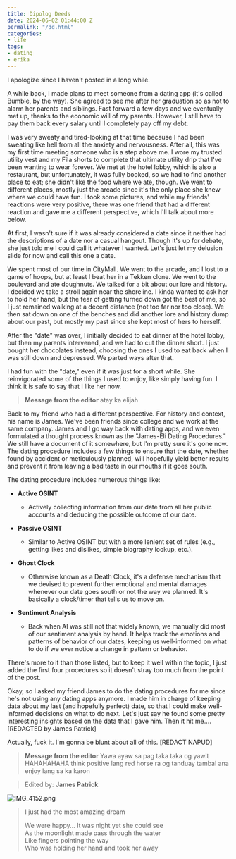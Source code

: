 ```yaml
---
title: Dipolog Deeds
date: 2024-06-02 01:44:00 Z
permalink: "/dd.html"
categories:
- life
tags:
- dating
- erika
---
```


I apologize since I haven't posted in a long while.

A while back, I made plans to meet someone from a dating app (it's called Bumble, by the way). She agreed to see me after her graduation so as not to alarm her parents and siblings. Fast forward a few days and we eventually met up, thanks to the economic will of my parents. However, I still have to pay them back every salary until I completely pay off my debt.

I was very sweaty and tired-looking at that time because I had been sweating like hell from all the anxiety and nervousness. After all, this was my first time meeting someone who is a step above me. I wore my trusted utility vest and my Fila shorts to complete that ultimate utility drip that I've been wanting to wear forever. We met at the hotel lobby, which is also a restaurant, but unfortunately, it was fully booked, so we had to find another place to eat; she didn't like the food where we ate, though. We went to different places, mostly just the arcade since it's the only place she knew where we could have fun. I took some pictures, and while my friends' reactions were very positive, there was one friend that had a different reaction and gave me a different perspective, which I'll talk about more below.

At first, I wasn't sure if it was already considered a date since it neither had the descriptions of a date nor a casual hangout. Though it's up for debate, she just told me I could call it whatever I wanted. Let's just let my delusion slide for now and call this one a date.

We spent most of our time in CityMall. We went to the arcade, and I lost to a game of hoops, but at least I beat her in a Tekken clone. We went to the boulevard and ate doughnuts. We talked for a bit about our lore and history. I decided we take a stroll again near the shoreline. I kinda wanted to ask her to hold her hand, but the fear of getting turned down got the best of me, so I just remained walking at a decent distance (not too far nor too close). We then sat down on one of the benches and did another lore and history dump about our past, but mostly my past since she kept most of hers to herself.

After the "date" was over, I initially decided to eat dinner at the hotel lobby, but then my parents intervened, and we had to cut the dinner short. I just bought her chocolates instead, choosing the ones I used to eat back when I was still down and depressed. We parted ways after that.

I had fun with the "date," even if it was just for a short while. She reinvigorated some of the things I used to enjoy, like simply having fun. I think it is safe to say that I like her now.

> **Message from the editor**
> atay ka elijah

Back to my friend who had a different perspective. For history and context, his name is James. We've been friends since college and we work at the same company. James and I go way back with dating apps, and we even formulated a thought process known as the "James-Eli Dating Procedures." We still have a document of it somewhere, but I'm pretty sure it's gone now. The dating procedure includes a few things to ensure that the date, whether found by accident or meticulously planned, will hopefully yield better results and prevent it from leaving a bad taste in our mouths if it goes south.

The dating procedure includes numerous things like:

* **Active OSINT**

  * Actively collecting information from our date from all her public accounts and deducing the possible outcome of our date.

* **Passive OSINT**

  * Similar to Active OSINT but with a more lenient set of rules (e.g., getting likes and dislikes, simple biography lookup, etc.).

* **Ghost Clock**

  * Otherwise known as a Death Clock, it's a defense mechanism that we devised to prevent further emotional and mental damages whenever our date goes south or not the way we planned. It's basically a clock/timer that tells us to move on.

* **Sentiment Analysis**

  * Back when AI was still not that widely known, we manually did most of our sentiment analysis by hand. It helps track the emotions and patterns of behavior of our dates, keeping us well-informed on what to do if we ever notice a change in pattern or behavior.

There's more to it than those listed, but to keep it well within the topic, I just added the first four procedures so it doesn't stray too much from the point of the post.

Okay, so I asked my friend James to do the dating procedures for me since he's not using any dating apps anymore. I made him in charge of keeping data about my last (and hopefully perfect) date, so that I could make well-informed decisions on what to do next. Let's just say he found some pretty interesting insights based on the data that I gave him. Then it hit me.... \[REDACTED by James Patrick\]

Actually, fuck it. I'm gonna be blunt about all of this. \[REDACT NAPUD\]

> **Message from the editor**
> Yawa ayaw sa pag taka taka og yawit HAHAHAHAHA
> think positive lang red horse ra og tanduay tambal ana
> enjoy lang sa ka karon

> Edited by: **James Patrick**

![IMG_4152.png](/uploads/IMG_4152.png)

> I just had the most amazing dream
>
> 
> We were happy...
> It was night yet she could see\
> As the moonlight made pass through the water\
> Like fingers pointing the way\
> Who was holding her hand and took her away